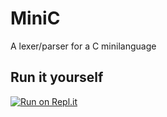 # MiniC

A lexer/parser for a C minilanguage

## Run it yourself

[![Run on Repl.it](https://repl.it/badge/github/murraypatterson/minic)](https://repl.it/github/murraypatterson/minic)   